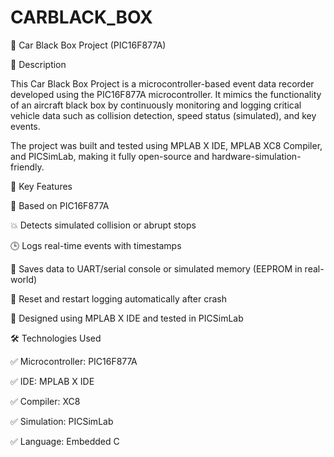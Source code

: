 # CARBLACK_BOX

🚗 Car Black Box Project (PIC16F877A)

📝 Description

This Car Black Box Project is a microcontroller-based event data recorder developed using the PIC16F877A microcontroller. It mimics the functionality of an aircraft black box by continuously monitoring and logging critical vehicle data such as collision detection, speed status (simulated), and key events.

The project was built and tested using MPLAB X IDE, MPLAB XC8 Compiler, and PICSimLab, making it fully open-source and hardware-simulation-friendly.

🔧 Key Features

🧠 Based on PIC16F877A

💥 Detects simulated collision or abrupt stops

🕒 Logs real-time events with timestamps

💾 Saves data to UART/serial console or simulated memory (EEPROM in real-world)

🔄 Reset and restart logging automatically after crash

🔌 Designed using MPLAB X IDE and tested in PICSimLab

🛠 Technologies Used

:white_check_mark: Microcontroller: PIC16F877A

:white_check_mark: IDE: MPLAB X IDE

:white_check_mark: Compiler: XC8

:white_check_mark: Simulation: PICSimLab

:white_check_mark: Language: Embedded C
